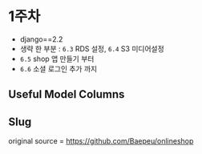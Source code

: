 # 1주차

 - django==2.2
 - 생략 한 부분 : `6.3` RDS 설정, `6.4` S3 미디어설정
 - `6.5` shop 앱 만들기 부터
 - `6.6` 소셜 로그인 추가 까지

## Useful Model Columns

## Slug

 original source = https://github.com/Baepeu/onlineshop